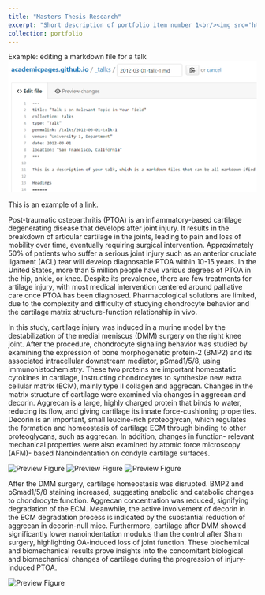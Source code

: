 ```yaml
---
title: "Masters Thesis Research"
excerpt: "Short description of portfolio item number 1<br/><img src='https://eroberts91.github.io/personal-site/images/portfolio_images/port1-1.png?raw=true'>"
collection: portfolio
---
```



Example: editing a markdown file for a talk
![Editing a markdown file for a talk](/images/editing-talk.png)

This is an example of a [link](http://github.com "Github").


Post-traumatic osteoarthritis (PTOA) is an inflammatory-based cartilage degenerating disease that develops after joint injury. It results in the breakdown of articular cartilage in the joints, leading to pain and loss of mobility over time, eventually requiring surgical intervention. Approximately 50% of patients who suffer a serious joint injury such as an anterior cruciate ligament (ACL) tear will develop diagnosable PTOA within 10-15 years. In the United States, more than 5 million people have various degrees of PTOA in the hip, ankle, or knee. Despite its prevalence, there are few treatments for artilage injury, with most medical intervention centered around palliative care once PTOA has been diagnosed. Pharmacological solutions are limited, due to the complexity and difficulty of studying chondrocyte behavior and the cartilage matrix structure-function relationship in vivo.


In this study, cartilage injury was induced in a murine model by the destabilization of the medial meniscus (DMM) surgery on the right knee joint. After the procedure, chondrocyte signaling behavior was studied by examining the expression of bone morphogenetic protein-2 (BMP2) and its associated intracellular downstream mediator, pSmad1/5/8, using immunohistochemistry. These two proteins are important homeostatic cytokines in cartilage, instructing chondrocytes to synthesize new extra cellular matrix (ECM), mainly type II collagen and aggrecan. Changes in the matrix
structure of cartilage were examined via changes in aggrecan and decorin. Aggrecan is a large, highly charged protein that binds to water, reducing its flow, and giving cartilage its innate force-cushioning properties. Decorin is an important, small leucine-rich
proteoglycan, which regulates the formation and homeostasis of cartilage ECM through binding to other proteoglycans, such as aggrecan. In addition, changes in function- relevant mechanical properties were also examined by atomic force microscopy (AFM)- based Nanoindentation on condyle cartilage surfaces.

![Preview Figure](https://eroberts91.github.io/personal-site/images/portfolio_images/port1-2.png?raw=true)
![Preview Figure](https://eroberts91.github.io/personal-site/images/portfolio_images/port1-3.png?raw=true)
![Preview Figure](https://eroberts91.github.io/personal-site/images/portfolio_images/port1-4.png?raw=true)

After the DMM surgery, cartilage homeostasis was disrupted. BMP2 and pSmad1/5/8 staining increased, suggesting anabolic and catabolic changes to chondrocyte function. Aggrecan concentration was reduced, signifying degradation of the ECM. Meanwhile, the active involvement of decorin in the ECM degradation process is indicated by the substantial reduction of aggrecan in decorin-null mice. Furthermore,
cartilage after DMM showed significantly lower nanoindentation modulus than the control after Sham surgery, highlighting OA-induced loss of joint function. These biochemical and biomechanical results prove insights into the concomitant biological and biomechanical changes of cartilage during the progression of injury-induced PTOA.


![Preview Figure](https://eroberts91.github.io/personal-site/images/portfolio_images/port1-5.png?raw=true)





